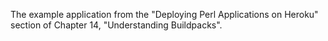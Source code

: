 The example application from the "Deploying Perl Applications on Heroku" section of Chapter 14, "Understanding Buildpacks".